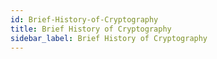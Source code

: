 ```yaml
---
id: Brief-History-of-Cryptography
title: Brief History of Cryptography
sidebar_label: Brief History of Cryptography
---
```



#
